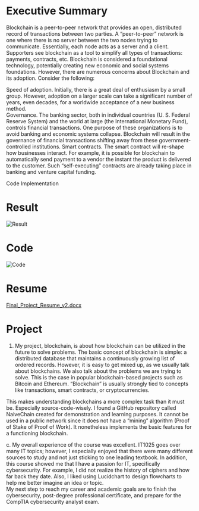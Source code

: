 # Executive Summary

Blockchain is a peer-to-peer network that provides an open, distributed record of transactions between two parties. A “peer-to-peer” network is one where there is no server between the two nodes trying to communicate. Essentially, each node acts as a server and a client.  
Supporters see blockchain as a tool to simplify all types of transactions: payments, contracts, etc.  Blockchain is considered a foundational technology, potentially creating new economic and social systems foundations. However, there are numerous concerns about Blockchain and its adoption. Consider the following:

Speed of adoption. Initially, there is a great deal of enthusiasm by a small group. However, adoption on a larger scale can take a significant number of years, even decades, for a worldwide acceptance of a new business method.  
Governance. The banking sector, both in individual countries (U. S. Federal Reserve System) and the world at large (the International Monetary Fund), controls financial transactions. One purpose of these organizations is to avoid banking and economic systems collapse. Blockchain will result in the governance of financial transactions shifting away from these government-controlled institutions.
Smart contracts. The smart contract will re-shape how businesses interact. For example, it is possible for blockchain to automatically send payment to a vendor the instant the product is delivered to the customer. Such “self-executing” contracts are already taking place in banking and venture capital funding.

Code Implementation

# Result

![Result](https://user-images.githubusercontent.com/90066230/146235037-503f112f-6a12-49ad-96dd-a669efaa29a5.jpeg)

# Code

![Code](https://user-images.githubusercontent.com/90066230/146235586-7b3dfbd0-0117-47e1-9f6b-43bb74fe3582.jpeg)

# Resume

[Final_Project_Resume_v2.docx](https://github.com/samer27/SamIT1025/files/7721536/Final_Project_Resume_v2.docx)

# Project

1. My project, blockchain, is about how blockchain can be utilized in the future to solve problems.  The basic concept of blockchain is simple: a distributed database that maintains a continuously growing list of ordered records.  However, it is easy to get mixed up, as we usually talk about blockchains. We also talk about the problems we are trying to solve.  This is the case in popular blockchain-based projects such as Bitcoin and Ethereum. “Blockchain” is usually strongly tied to concepts like transactions, smart contracts, or cryptocurrencies.

This makes understanding blockchains a more complex task than it must be. Especially source-code-wisely.  I found a GitHub repository called NaiveChain created for demonstration and learning purposes.  It cannot be used in a public network since it does not have a “mining” algorithm (Proof of Stake of Proof of Work). It nonetheless implements the basic features for a functioning blockchain.

c. My overall experience of the course was excellent. IT1025 goes over many IT topics; however, I especially enjoyed that there were many different sources to study and not just sticking to one leading textbook. In addition, this course showed me that I have a passion for IT, specifically cybersecurity. For example, I did not realize the history of ciphers and how far back they date.  Also, I liked using Lucidchart to design flowcharts to help me better imagine an idea or topic.  
My next step to reach my career and academic goals are to finish the cybersecurity, post-degree professional certificate, and prepare for the CompTIA cybersecurity analyst exam.   
